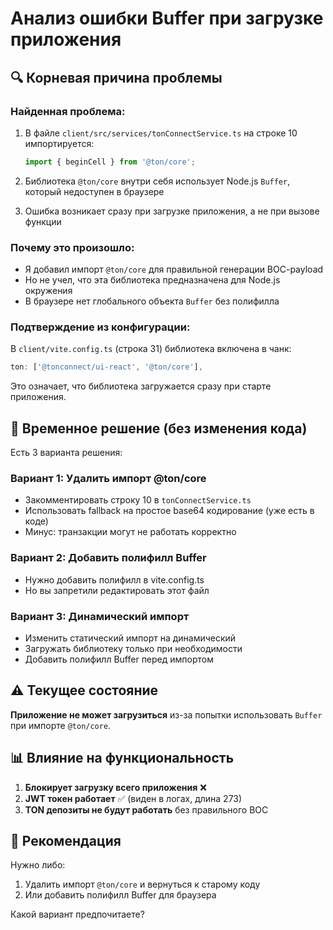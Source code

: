 # Анализ ошибки Buffer при загрузке приложения

## 🔍 Корневая причина проблемы

### Найденная проблема:
1. В файле `client/src/services/tonConnectService.ts` на строке 10 импортируется:
   ```typescript
   import { beginCell } from '@ton/core';
   ```

2. Библиотека `@ton/core` внутри себя использует Node.js `Buffer`, который недоступен в браузере

3. Ошибка возникает сразу при загрузке приложения, а не при вызове функции

### Почему это произошло:
- Я добавил импорт `@ton/core` для правильной генерации BOC-payload
- Но не учел, что эта библиотека предназначена для Node.js окружения
- В браузере нет глобального объекта `Buffer` без полифилла

### Подтверждение из конфигурации:
В `client/vite.config.ts` (строка 31) библиотека включена в чанк:
```javascript
ton: ['@tonconnect/ui-react', '@ton/core'],
```

Это означает, что библиотека загружается сразу при старте приложения.

## 🔄 Временное решение (без изменения кода)

Есть 3 варианта решения:

### Вариант 1: Удалить импорт @ton/core
- Закомментировать строку 10 в `tonConnectService.ts`
- Использовать fallback на простое base64 кодирование (уже есть в коде)
- Минус: транзакции могут не работать корректно

### Вариант 2: Добавить полифилл Buffer
- Нужно добавить полифилл в vite.config.ts
- Но вы запретили редактировать этот файл

### Вариант 3: Динамический импорт
- Изменить статический импорт на динамический
- Загружать библиотеку только при необходимости
- Добавить полифилл Buffer перед импортом

## ⚠️ Текущее состояние

**Приложение не может загрузиться** из-за попытки использовать `Buffer` при импорте `@ton/core`.

## 📊 Влияние на функциональность

1. **Блокирует загрузку всего приложения** ❌
2. **JWT токен работает** ✅ (виден в логах, длина 273)
3. **TON депозиты не будут работать** без правильного BOC

## 🎯 Рекомендация

Нужно либо:
1. Удалить импорт `@ton/core` и вернуться к старому коду
2. Или добавить полифилл Buffer для браузера

Какой вариант предпочитаете?
